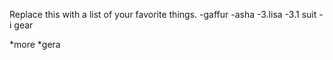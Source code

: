 Replace this with a list of your favorite things.
-gaffur
-asha 
-3.lisa
 -3.1 suit
 -i gear
   
   
  *more
  *gera
